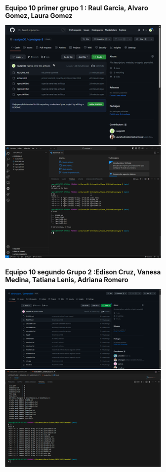 ## Equipo 10  primer grupo 1 :  Raul Garcia, Alvaro Gomez, Laura Gomez

![Design](tarea4-1.png)
![Design](tarea4-2.png)
## Equipo 10 segundo Grupo 2 :Edison Cruz, Vanesa Medina, Tatiana Lenis, Adriana Romero 

![Design](tarea4-3.png)
![Design](tarea4-4.png)
